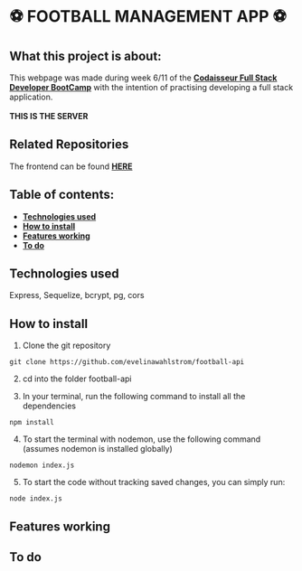 # :soccer: FOOTBALL MANAGEMENT APP :soccer:

## What this project is about:
This webpage was made during week 6/11 of the **[Codaisseur Full Stack Developer BootCamp](https://codaisseur.com/become-a-developer)** with the intention of practising developing a full stack application. 
<br/>
<br/>
**THIS IS THE SERVER**

## Related Repositories 
The frontend can be found **[HERE](https://github.com/evelinawahlstrom/football-client)**

## Table of contents:
- **[Technologies used](#technologies-used)**
- **[How to install](#how-to-install)**
- **[Features working](#features-working)**
- **[To do](#to-do)**

## Technologies used
Express, Sequelize, bcrypt, pg, cors

## How to install

1. Clone the git repository

`git clone https://github.com/evelinawahlstrom/football-api `

2. cd into the folder football-api

3. In your terminal, run the following command to install all the dependencies

```
npm install
```

4. To start the terminal with nodemon, use the following command (assumes nodemon is installed globally)

```
nodemon index.js
```
 
5. To start the code without tracking saved changes, you can simply run:

```
node index.js
```

## Features working

## To do
